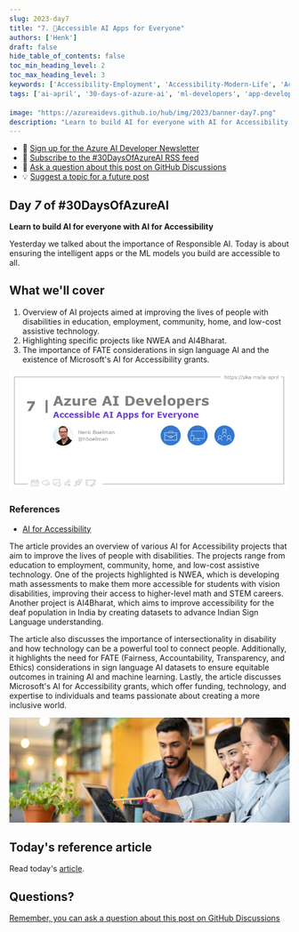 ```yaml
---
slug: 2023-day7
title: "7. 🏁Accessible AI Apps for Everyone"
authors: ['Henk']
draft: false
hide_table_of_contents: false
toc_min_heading_level: 2
toc_max_heading_level: 3
keywords: ['Accessibility-Employment', 'Accessibility-Modern-Life', 'Accessibility-Human-Connection']
tags: ['ai-april', '30-days-of-azure-ai', 'ml-developers', 'app-developers', 'ai-for-accessibility']

image: "https://azureaidevs.github.io/hub/img/2023/banner-day7.png"
description: "Learn to build AI for everyone with AI for Accessibility https://azureaidevs.github.io/hub/blog/2023-day7 #30DaysOfAzureAI #AzureAiDevs #AI #Accessibility"
---
```


<head>

  <meta property="og:url" content="https://azureaidevs.github.io/hub/blog/2023-day7" />
  <meta property="og:title" content="Accessible AI Apps for Everyone" />
  <meta property="og:description" content="Learn to build AI for everyone with AI for Accessibility https://azureaidevs.github.io/hub/blog/2023-day7 #30DaysOfAzureAI #AzureAiDevs #AI #Accessibility" />
  <meta property="og:image" content="https://azureaidevs.github.io/hub/img/2023/banner-day7.png" />
  <meta property="og:type" content="article" />
  <meta property="og:site_name" content="Azure AI Developer" />
  

  <link rel="canonical" href="https://www.microsoft.com/ai/ai-for-accessibility"  />

</head>

- 📧 [Sign up for the Azure AI Developer Newsletter](https://aka.ms/azure-ai-dev-newsletter)
- 📰 [Subscribe to the #30DaysOfAzureAI RSS feed](https://azureaidevs.github.io/hub/blog/rss.xml)
- 📌 [Ask a question about this post on GitHub Discussions](https://github.com/AzureAiDevs/hub/discussions/categories/7-accessible-ai-apps-for-everyone)
- 💡 [Suggest a topic for a future post](https://github.com/AzureAiDevs/hub/discussions/categories/call-for-content)

## Day _7_ of #30DaysOfAzureAI

<!-- README
The following description is also used for the tweet. So it should be action oriented and grab attention 
If you update the description, please update the description: in the frontmatter as well.
-->

**Learn to build AI for everyone with AI for Accessibility**

<!-- README
The following is the intro to the post. It should be a short teaser for the post.
-->

Yesterday we talked about the importance of Responsible AI. Today is about ensuring the intelligent apps or the ML models you build are accessible to all.

## What we'll cover

<!-- README
The following list is the main points of the post. There should be 3-4 main points.
 -->


1. Overview of AI projects aimed at improving the lives of people with disabilities in education, employment, community, home, and low-cost assistive technology. 
2. Highlighting specific projects like NWEA and AI4Bharat. 
3. The importance of FATE considerations in sign language AI and the existence of Microsoft's AI for Accessibility grants. 

<!-- 
- Main point 1
- Main point 2
- Main point 3 
- Main point 4
-->

![Image banner for day 7](./../../../static/img/2023/banner-day7.png)

<!-- README
Add or update a list relevant references here. These could be links to other blog posts, Microsoft Learn Module, videos, or other resources.
-->


### References

- [AI for Accessibility](https://www.microsoft.com/ai/ai-for-accessibility)


<!-- README
The following is the body of the post. It should be an overview of the post that you are referencing.
See the Learn More section, if you supplied a canonical link, then will be displayed here.
-->


The article provides an overview of various AI for Accessibility projects that aim to improve the lives of people with disabilities. The projects range from education to employment, community, home, and low-cost assistive technology. One of the projects highlighted is NWEA, which is developing math assessments to make them more accessible for students with vision disabilities, improving their access to higher-level math and STEM careers. Another project is AI4Bharat, which aims to improve accessibility for the deaf population in India by creating datasets to advance Indian Sign Language understanding.

The article also discusses the importance of intersectionality in disability and how technology can be a powerful tool to connect people. Additionally, it highlights the need for FATE (Fairness, Accountability, Transparency, and Ethics) considerations in sign language AI datasets to ensure equitable outcomes in training AI and machine learning. Lastly, the article discusses Microsoft's AI for Accessibility grants, which offer funding, technology, and expertise to individuals and teams passionate about creating a more inclusive world.

![](ai-for-accessiblity.jpeg)

## Today's reference article

Read today's [article](https://www.microsoft.com/ai/ai-for-accessibility).


## Questions?

[Remember, you can ask a question about this post on GitHub Discussions](https://github.com/AzureAiDevs/Discussions/discussions/categories/7-accessible-ai-apps-for-everyone)